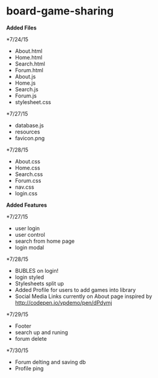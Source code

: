 # board-game-sharing
**Added Files**

*7/24/15
- About.html
- Home.html
- Search.html
- Forum.html
- About.js
- Home.js
- Search.js
- Forum.js
- stylesheet.css

*7/27/15
- database.js
- resources
- favicon.png

*7/28/15
- About.css
- Home.css
- Search.css
- Forum.css
- nav.css
- login.css

**Added Features**

*7/27/15
- user login
- user control
- search from home page
- login modal

*7/28/15
- BUBLES on login!
- login styled
- Stylesheets split up
- Added Profile for users to add games into library
- Social Media Links currently on About page inspired by  http://codepen.io/vpdemo/pen/dPdymj

*7/29/15
- Footer
- search up and runing
- forum delete

*7/30/15
- Forum delting and saving db
- Profile ping
